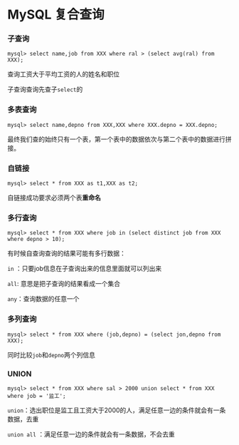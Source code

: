 # MySQL 复合查询

### 子查询

```mysql
mysql> select name,job from XXX where ral > (select avg(ral) from XXX);
```

查询工资大于平均工资的人的姓名和职位

子查询查询先查子`select`的

### 多表查询

```mysql
mysql> select name,depno from XXX,XXX where XXX.depno = XXX.depno;
```

最终我们查的始终只有一个表，第一个表中的数据依次与第二个表中的数据进行拼接。

### 自链接

```mysql
mysql> select * from XXX as t1,XXX as t2; 
```

自链接成功要求必须两个表**重命名**

### 多行查询

```msyql
mysql> select * from XXX where job in (select distinct job from XXX where depno > 10); 
```

有时候自查询查询的结果可能有多行数据：

`in` ：只要job信息在子查询出来的信息里面就可以列出来

`all`:  意思是把子查询的结果看成一个集合

`any`：查询数据的任意一个

### 多列查询

```mysql
mysql> select * from XXX where (job,depno) = (select jon,depno from XXX);
```

同时比较`job`和`depno`两个列信息

### UNION

```mysql
mysql> select * from XXX where sal > 2000 union select * from XXX where job = '监工';
```

`union`：选出职位是监工且工资大于2000的人，满足任意一边的条件就会有一条数据，去重

`union all` ：满足任意一边的条件就会有一条数据，不会去重